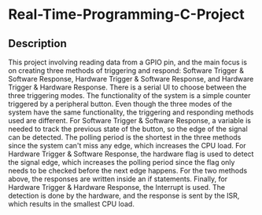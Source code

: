 # Real-Time-Programming-C-Project
## Description
This project involving reading data from a GPIO pin, and the main focus is on creating three methods of triggering and respond:
Software Trigger & Software Response, Hardware Trigger & Software Response, and Hardware Trigger & Hardware Response. There is a serial UI to choose between the three triggering modes. The functionality of the system is a simple counter triggered by a peripheral button. Even though the three modes of the system have the same functionality, the triggering and responding methods used are different. For Software Trigger & Software Response, a variable is needed to track the previous state of the button, so the edge of the signal can be detected. The polling period is the shortest in the three methods since the system can't miss any edge, which increases the CPU load. For Hardware Trigger & Software Response, the hardware flag is used to detect the signal edge, which increases the polling period since the flag only needs to be checked before the next edge happens. For the two methods above, the responses are written inside an if statements. Finally, for Hardware Trigger & Hardware Response, the Interrupt is used. The detection is done by the hardware, and the response is sent by the ISR, which results in the smallest CPU load. 
